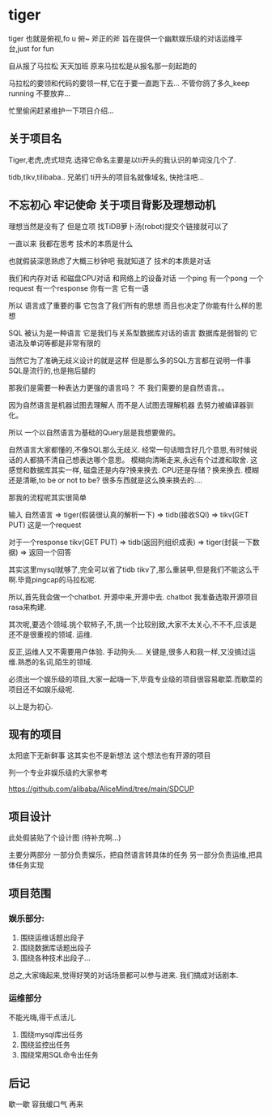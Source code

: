 # tiger
tiger 也就是俯视,fo u 俯~ 斧正的斧 旨在提供一个幽默娱乐级的对话运维平台,just for fun

自从报了马拉松 天天加班 原来马拉松是从报名那一刻起跑的 

马拉松的要领和代码的要领一样,它在于要一直跑下去... 不管你鸽了多久,keep running 不要放弃...


忙里偷闲赶紧维护一下项目介绍...


## 关于项目名

Tiger,老虎,虎式坦克.选择它命名主要是以ti开头的我认识的单词没几个了. 

tidb,tikv,tilibaba.. 兄弟们 ti开头的项目名就像域名, 快抢注吧...

## 不忘初心 牢记使命 关于项目背影及理想动机

理想当然是没有了 但是立项 找TiDB萝卜汤(robot)提交个链接就可以了

一直以来 我都在思考 技术的本质是什么

也就假装深思熟虑了大概三秒钟吧 我就知道了 技术的本质是对话

我们和内存对话 和磁盘CPU对话 和网络上的设备对话
一个ping 有一个pong 
一个request 有一个response
你有一言 它有一语

所以 语言成了重要的事 它包含了我们所有的思想 而且也决定了你能有什么样的思想

SQL 被认为是一种语言 它是我们与关系型数据库对话的语言 数据库是弱智的 它语法及单词等都是非常有限的

当然它为了准确无歧义设计的就是这样 但是那么多的SQL方言都在说明一件事 SQL是流行的,也是拖后腿的

那我们是需要一种表达力更强的语言吗？ 不 我们需要的是自然语言。。

因为自然语言是机器试图去理解人 而不是人试图去理解机器 去努力被编译器驯化。

所以 一个以自然语言为基础的Query层是我想要做的。

自然语言大家都懂的,不像SQL那么无歧义. 经常一句话暗含好几个意思,有时候说话的人都搞不清自己想表达哪个意思。
模糊向清晰走来,永远有个过渡和取舍. 这感觉和数据库其实一样, 磁盘还是内存?换来换去. CPU还是存储？换来换去.
模糊还是清晰,to be or not to be?
很多东西就是这么换来换去的....


那我的流程呢其实很简单

输入 自然语言 => tiger(假装很认真的解析一下) => tidb(接收SQl) => tikv(GET PUT)
这是一个request 

对于一个response
tikv(GET PUT) => tidb(返回列组织成表) => tiger(封装一下数据) => 返回一个回答

其实这里mysql就够了,完全可以省了tidb tikv了,那么重装甲,但是我们不能这么干啊.毕竟pingcap的马拉松呢.

所以,首先我会做一个chatbot. 开源中来,开源中去. chatbot 我准备选取开源项目rasa来构建.

其次呢,要选个领域.挑个软柿子,不,挑一个比较别致,大家不太关心,不不不,应该是还不是很重视的领域. 运维.

反正,运维人又不需要用户体验. 手动狗头.... 关键是,很多人和我一样,又没搞过运维.熟悉的名词,陌生的领域.

必须出一个娱乐级的项目,大家一起嗨一下,毕竟专业级的项目很容易歇菜.而歇菜的项目还不如娱乐级呢.

以上是为初心.

## 现有的项目
太阳底下无新鲜事 这其实也不是新想法 这个想法也有开源的项目

列一个专业非娱乐级的大家参考

https://github.com/alibaba/AliceMind/tree/main/SDCUP


## 项目设计

此处假装贴了个设计图 (待补充啊...)

主要分两部分
一部分负责娱乐，把自然语言转具体的任务
另一部分负责运维,把具体任务实现

## 项目范围
### 娱乐部分:
1. 围绕运维话题出段子
2. 围绕数据库话题出段子
3. 围绕各种技术出段子... 

总之,大家嗨起来,觉得好笑的对话场景都可以参与进来. 我们搞成对话剧本.
### 运维部分
不能光嗨,得干点活儿. 
1. 围绕mysql库出任务
2. 围绕监控出任务
3. 围绕常用SQL命令出任务

## 后记

歇一歇 容我缓口气 再来
